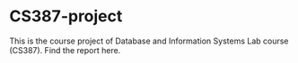 # CS387-project
This is the course project of Database and Information Systems Lab course (CS387).
Find the report here.
